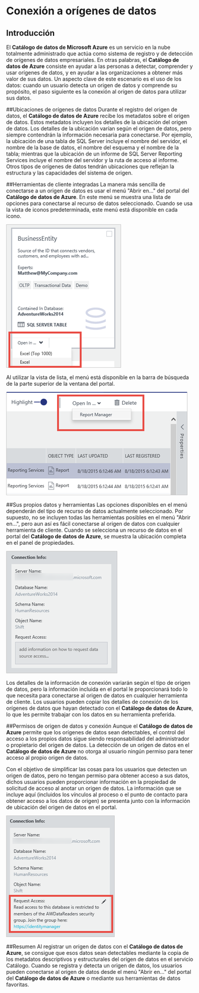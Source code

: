 <properties
   pageTitle="Conexión a orígenes de datos"
   description="Artículo de procedimientos que indica cómo conectarse a orígenes de datos que se detectan con el Catálogo de datos de Azure."
   services="data-catalog"
   documentationCenter=""
   authors="steelanddata"
   manager="NA"
   editor=""
   tags=""/>
<tags
   ms.service="data-catalog"
   ms.devlang="NA"
   ms.topic="article"
   ms.tgt_pltfrm="NA"
   ms.workload="data-catalog"
   ms.date="11/10/2015"
   ms.author="maroche"/>


# Conexión a orígenes de datos

## Introducción
El **Catálogo de datos de Microsoft Azure** es un servicio en la nube totalmente administrado que actúa como sistema de registro y de detección de orígenes de datos empresariales. En otras palabras, el **Catálogo de datos de Azure** consiste en ayudar a las personas a detectar, comprender y usar orígenes de datos, y en ayudar a las organizaciones a obtener más valor de sus datos. Un aspecto clave de este escenario es el uso de los datos: cuando un usuario detecta un origen de datos y comprende su propósito, el paso siguiente es la conexión al origen de datos para utilizar sus datos.

##Ubicaciones de orígenes de datos
Durante el registro del origen de datos, el **Catálogo de datos de Azure** recibe los metadatos sobre el origen de datos. Estos metadatos incluyen los detalles de la ubicación del origen de datos. Los detalles de la ubicación varían según el origen de datos, pero siempre contendrán la información necesaria para conectarse. Por ejemplo, la ubicación de una tabla de SQL Server incluye el nombre del servidor, el nombre de la base de datos, el nombre del esquema y el nombre de la tabla; mientras que la ubicación de un informe de SQL Server Reporting Services incluye el nombre del servidor y la ruta de acceso al informe. Otros tipos de orígenes de datos tendrán ubicaciones que reflejan la estructura y las capacidades del sistema de origen.

##Herramientas de cliente integradas
La manera más sencilla de conectarse a un origen de datos es usar el menú "Abrir en…" del portal del **Catálogo de datos de Azure**. En este menú se muestra una lista de opciones para conectarse al recurso de datos seleccionado. Cuando se usa la vista de iconos predeterminada, este menú está disponible en cada icono.

 ![Apertura de una tabla de SQL Server en Excel desde el icono de recurso de datos](./media/data-catalog-how-to-connect/data-catalog-how-to-connect1.png)

Al utilizar la vista de lista, el menú está disponible en la barra de búsqueda de la parte superior de la ventana del portal.

 ![Apertura de un informe de SQL Server Reporting Services en el Administrador de informes desde la barra de búsqueda](./media/data-catalog-how-to-connect/data-catalog-how-to-connect2.png)

##Sus propios datos y herramientas
Las opciones disponibles en el menú dependerán del tipo de recurso de datos actualmente seleccionado. Por supuesto, no se incluyen todas las herramientas posibles en el menú "Abrir en…", pero aun así es fácil conectarse al origen de datos con cualquier herramienta de cliente. Cuando se selecciona un recurso de datos en el portal del **Catálogo de datos de Azure**, se muestra la ubicación completa en el panel de propiedades.

 ![Información de conexión de una tabla de SQL Server](./media/data-catalog-how-to-connect/data-catalog-how-to-connect3.png)

Los detalles de la información de conexión variarán según el tipo de origen de datos, pero la información incluida en el portal le proporcionará todo lo que necesita para conectarse al origen de datos en cualquier herramienta de cliente. Los usuarios pueden copiar los detalles de conexión de los orígenes de datos que hayan detectado con el **Catálogo de datos de Azure**, lo que les permite trabajar con los datos en su herramienta preferida.

##Permisos de origen de datos y conexión
Aunque el **Catálogo de datos de Azure** permite que los orígenes de datos sean detectables, el control del acceso a los propios datos sigue siendo responsabilidad del administrador o propietario del origen de datos. La detección de un origen de datos en el **Catálogo de datos de Azure** no otorga al usuario ningún permiso para tener acceso al propio origen de datos.

Con el objetivo de simplificar las cosas para los usuarios que detecten un origen de datos, pero no tengan permiso para obtener acceso a sus datos, dichos usuarios pueden proporcionar información en la propiedad de solicitud de acceso al anotar un origen de datos. La información que se incluye aquí (incluidos los vínculos al proceso o el punto de contacto para obtener acceso a los datos de origen) se presenta junto con la información de ubicación del origen de datos en el portal.

 ![Información de conexión con las instrucciones de solicitud de acceso proporcionadas](./media/data-catalog-how-to-connect/data-catalog-how-to-connect4.png)

##Resumen
Al registrar un origen de datos con el **Catálogo de datos de Azure**, se consigue que esos datos sean detectables mediante la copia de los metadatos descriptivos y estructurales del origen de datos en el servicio Catálogo. Cuando se registra y detecta un origen de datos, los usuarios pueden conectarse al origen de datos desde el menú "Abrir en…" del portal del **Catálogo de datos de Azure** o mediante sus herramientas de datos favoritas.

<!---HONumber=Nov15_HO3-->